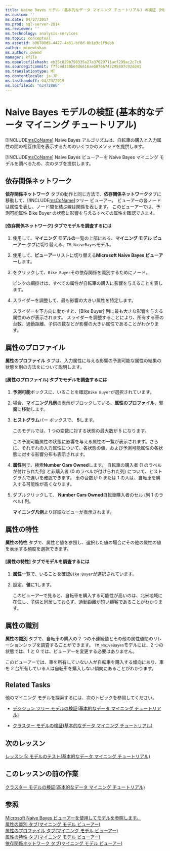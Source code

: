 ```yaml
---
title: Naive Bayes モデル (基本的なデータ マイニング チュートリアル) の検証 |Microsoft Docs
ms.custom: ''
ms.date: 04/27/2017
ms.prod: sql-server-2014
ms.reviewer: ''
ms.technology: analysis-services
ms.topic: conceptual
ms.assetid: b06708d5-4477-4a51-bf8d-0b1e3c1f9ebb
author: minewiskan
ms.author: owend
manager: kfile
ms.openlocfilehash: eb35c829b798335a27a37629711acf299ac2c7c9
ms.sourcegitcommit: f7fced330b64d6616aeb8766747295807c92dd41
ms.translationtype: MT
ms.contentlocale: ja-JP
ms.lasthandoff: 04/23/2019
ms.locfileid: "62472886"
---
```

# <a name="exploring-the-naive-bayes-model-basic-data-mining-tutorial"></a>Naive Bayes モデルの検証 (基本的なデータ マイニング チュートリアル)
  [!INCLUDE[msCoName](../includes/msconame-md.md)] Naive Bayes アルゴリズムは、自転車の購入と入力属性の間の相互作用を表示するためのいくつかのメソッドを提供します。  
  
 [!INCLUDE[msCoName](../includes/msconame-md.md)] Naive Bayes ビューアーを Naive Bayes マイニング モデルを調べるため、次のタブを提供します。  
  
 
  
##  <a name="DependencyNetwork"></a> 依存関係ネットワーク  
 **依存関係ネットワーク** タブの動作と同じ方法で、**依存関係ネットワーク**タブに移動して、[!INCLUDE[msCoName](../includes/msconame-md.md)]ツリー ビューアー。 ビューアーの各ノードは属性を表し、ノード間を結ぶ線は関係を表します。 このビューアーでは、予測可能属性 Bike Buyer の状態に影響を与えるすべての属性を確認できます。  
  
#### <a name="to-explore-the-model-in-the-dependency-network-tab"></a>[依存関係ネットワーク] タブでモデルを調査するには  
  
1.  使用して、**マイニング モデルの**一覧の上部にある、**マイニング モデル ビューアー**  タブに切り替える、`TM_NaiveBayes`モデル。  
  
2.  使用して、**ビューアー**リストに切り替える**Microsoft Naive Bayes ビューアー**します。  
  
3.  をクリックして、`Bike Buyer`その依存関係を識別するためにノード。  
  
     ピンクの網掛けは、すべての属性が自転車の購入に影響を与えることを表します。  
  
4.  スライダーを調整して、最も影響の大きい属性を特定します。  
  
     スライダーを下方向に動かすと、[Bike Buyer] 列に最も大きな影響を与える属性のみが表示されます。 スライダーを調整することにより、所有する車の台数、通勤距離、子供の数などが影響の大きい属性であることがわかります。  
 
  
##  <a name="AttributeProfiles"></a> 属性のプロファイル  
 **属性のプロファイル** タブは、入力属性に与える影響の予測可能な属性の結果の状態を別の方法をについて説明します。  
  
#### <a name="to-explore-the-model-in-the-attribute-profiles-tab"></a>[属性のプロファイル] タブでモデルを調査するには  
  
1.  **予測可能**ボックスに、いることを確認`Bike Buyer`が選択されています。  
  
2.  場合、**マイニング凡例**の表示がブロックしている、**属性のプロファイル**、邪魔に移動します。  
  
3.  **ヒストグラム**バー ボックスで、 **5**します。  
  
     このモデルでは、1 つの変数に対する状態の最大数が 5 になります。  
  
     この予測可能属性の状態に影響を与える属性の一覧が表示されます。さらに、それぞれの入力属性について、各状態の値、および予測可能属性の各状態に対する影響分布も表示されます。  
  
4.  **属性**列で、検索**Number Cars Owned**します。  自転車の購入者 (1 のラベルが付けられた列) と非購入者 (0 のラベルが付けられた列) について、ヒストグラムで違いを確認できます。 車の台数が 0 または 1 の人は、自転車を購入する可能性が高くなります。  
  
5.  ダブルクリックして、 **Number Cars Owned**自転車購入者のセル (列 1 のラベル) 列。  
  
     **マイニング凡例**より詳細なビューが表示されます。  
  
  
##  <a name="AttributeCharacteristics"></a> 属性の特性  
 **属性の特性** タブで、属性と値を参照し、選択した値の場合にその他の属性の値を表示する頻度を選択できます。  
  
#### <a name="to-explore-the-model-in-the-attribute-characteristics-tab"></a>[属性の特性] タブでモデルを調査するには  
  
1.  **属性**一覧で、いることを確認`Bike Buyer`が選択されています。  
  
2.  設定、**値**に**1**します。  
  
     このビューアーで見ると、自転車を購入する可能性が高いのは、北米地域に在住し、子供と同居しておらず、通勤距離が短い顧客であることがわかります。  
  
  
##  <a name="AttributeDiscrimination"></a> 属性の識別  
 **属性の識別** タブで、自転車の購入の 2 つの不連続値とその他の属性値間のリレーションシップを調査することができます。 `TM_NaiveBayes`モデルには、2 つの状態では、1 と 0 では、ビューアーを変更する必要はありません。  
  
 このビューアーでは、車を所有していない人が自転車を購入する傾向にあり、車を 2 台所有している人は自転車を購入しない傾向にあることがわかります。  
  
## <a name="related-tasks"></a>Related Tasks  
 他のマイニング モデルを探索するには、次のトピックを参照してください。  
  
-   [デシジョン ツリー モデルの検証&#40;基本的なデータ マイニング チュートリアル&#41;](../../2014/tutorials/exploring-the-decision-tree-model-basic-data-mining-tutorial.md)  
  
-   [クラスター モデルの検証&#40;基本的なデータ マイニング チュートリアル&#41;](../../2014/tutorials/exploring-the-clustering-model-basic-data-mining-tutorial.md)  
  
## <a name="next-lesson"></a>次のレッスン  
 [レッスン 5: モデルのテスト&#40;基本的なデータ マイニング チュートリアル&#41;](../../2014/tutorials/lesson-5-testing-models-basic-data-mining-tutorial.md)  
  
## <a name="previous-task-in-lesson"></a>このレッスンの前の作業  
 [クラスター モデルの検証&#40;基本的なデータ マイニング チュートリアル&#41;](../../2014/tutorials/exploring-the-clustering-model-basic-data-mining-tutorial.md)  
  
## <a name="see-also"></a>参照  
 [Microsoft Naive Bayes ビューアーを使用してモデルを参照します。](../../2014/analysis-services/data-mining/browse-a-model-using-the-microsoft-naive-bayes-viewer.md)   
 [属性の識別 タブ&#40;マイニング モデル ビューアー&#41;](../../2014/analysis-services/attribute-discrimination-tab-mining-model-viewer.md)   
 [属性のプロファイル タブ&#40;マイニング モデル ビューアー&#41;](../../2014/analysis-services/attribute-profiles-tab-mining-model-viewer.md)   
 [属性の特性 タブ&#40;マイニング モデル ビューアー&#41;](../../2014/analysis-services/attribute-characteristics-tab-mining-model-viewer.md)   
 [依存関係ネットワーク タブ&#40;マイニング モデル ビューアー&#41;](../../2014/analysis-services/dependency-network-tab-mining-model-viewer.md)  
  
  
